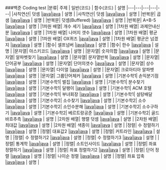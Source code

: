###백준 Coding test
|분류| 주제 | 일반(코드) | 함수(코드) | 설명
|---|---|---|---|---|
|사칙연산| 덧셈 |[java](https://www.acmicpc.net/source/48314503)|[java](https://www.acmicpc.net/source/51273505) | 설명 |
|사칙연산| 덧셈 |[java](https://www.acmicpc.net/source/51272621)|[java](https://www.acmicpc.net/source/51273279) | 설명 |
|반복문| 곱샘 |[java](https://www.acmicpc.net/source/51274939)|[java](https://www.acmicpc.net/source/51275122) | 설명 |
|반복문| 덧셈(Buffered) |[java](https://www.acmicpc.net/source/51321330)|[java](https://www.acmicpc.net/source/51378962) | 설명 |
|반복문| A+B-5 |[java](https://www.acmicpc.net/source/51404603)|[java](https://www.acmicpc.net/source/52500121) | 설명 |
|1차원 배열| 개수 세기 |[java](https://www.acmicpc.net/source/51493582)|[java](https://www.acmicpc.net/source/52500348) | 설명 |
|1차원 배열| 과제안내신분 |[java](https://www.acmicpc.net/source/51505059)|[java](https://www.acmicpc.net/source/52500532) | 설명 |
|1차원 배열| 나머지 갯수 |[java](https://www.acmicpc.net/source/51509011)|[java](https://www.acmicpc.net/source/52500728) | 설명 |
|1차원 배열| 평균 |[java](https://www.acmicpc.net/source/51629699)|[java](https://www.acmicpc.net/source/52501241) | 설명 |
|1차원 배열| OX퀴즈 |[java](https://www.acmicpc.net/source/51646657)|[java](https://www.acmicpc.net/source/52501325) | 설명 |
|1차원 배열| 평균은 넘겠지 |[java](https://www.acmicpc.net/source/51652942)|[java](https://www.acmicpc.net/source/52501431) | 설명 |
|함수| 셀프넘버 |[java](https://www.acmicpc.net/source/51765711)|[java](https://www.acmicpc.net/source/52501551) | 설명 |
|함수| 한수 |[java](https://www.acmicpc.net/source/51780704)|[java](https://www.acmicpc.net/source/51780576) | 설명 |
|문자열| 아스키코드 |[java](https://www.acmicpc.net/source/51798621)|[java](https://www.acmicpc.net/source/51798670) | 설명 |
|문자열| 숫자의합 |[java](https://www.acmicpc.net/source/51852562)|[java](https://www.acmicpc.net/source/51852853) | 설명 |
|문자열| 알파벳찾기 |[java](https://www.acmicpc.net/source/51856094)|[java](https://www.acmicpc.net/source/51856385) | 설명 |
|문자열| 문자열반복 |[java](https://www.acmicpc.net/source/51892498)|[java](https://www.acmicpc.net/source/51892759) | 설명 |
|문자열| 단어공부 |[java](https://www.acmicpc.net/source/51903432)|[java](https://www.acmicpc.net/source/51903523) | 설명 |
|문자열| 단어의갯수 |[java](https://www.acmicpc.net/source/51906877)|[java](https://www.acmicpc.net/source/51906980) | 설명 |
|문자열| 상수 |[java](https://www.acmicpc.net/source/51908551)|[java](https://www.acmicpc.net/source/51908701) | 설명 |
|문자열| 다이얼 |[java](https://www.acmicpc.net/source/51970681)|[java](https://www.acmicpc.net/source/51970723) | 설명 |
|문자열| 크로아티아 알파벳 |[java](https://www.acmicpc.net/source/51997458)|[java](https://www.acmicpc.net/source/51997548) | 설명 |
|문자열| 그룹단어체커 |[java](https://www.acmicpc.net/source/52117800)|[java](https://www.acmicpc.net/source/52118221) | 설명 |
|기본수학1| 손익분기점 |[java](https://www.acmicpc.net/source/52145417)|[java](https://www.acmicpc.net/source/52145473) | 설명 |
|기본수학1| 벌집 |[java](https://www.acmicpc.net/source/52148764)|[java](https://www.acmicpc.net/source/52148833) | 설명 |
|기본수학1| 분수찾기 |[java](https://www.acmicpc.net/source/52178241)|[java](https://www.acmicpc.net/source/52178317) | 설명 |
|기본수학1| 달팽이 |[java](https://www.acmicpc.net/source/52188696)|[java](https://www.acmicpc.net/source/52188796) | 설명 |
|기본수학1| ACM 호텔 |[java](https://www.acmicpc.net/source/52190295)|[java](https://www.acmicpc.net/source/52190683) | 설명 |
|기본수학1| 부녀회장 |[java](https://www.acmicpc.net/source/52216456)|[java](https://www.acmicpc.net/source/52216707) | 설명 |
|기본수학1| 설탕배달 |[java](https://www.acmicpc.net/source/52241226)|[java](https://www.acmicpc.net/source/52241239) | 설명 |
|기본수학2| 소수찾기 |[java](https://www.acmicpc.net/source/52296472)|[java](https://www.acmicpc.net/source/52306174) | 설명 |
|기본수학2| 소수 |[java](https://www.acmicpc.net/source/52306486)|[java](https://www.acmicpc.net/source/52306773) | 설명 |
|기본수학2| 소인수분해 |[java](https://www.acmicpc.net/source/52309844)|[java](https://www.acmicpc.net/source/52310032) | 설명 |
|기본수학2| 소수구하기 |[java](https://www.acmicpc.net/source/52406661)|[java](https://www.acmicpc.net/source/52406873) | 설명 |
|기본수학2| 베르트랑공준 |[java](https://www.acmicpc.net/source/52407764)|[java](https://www.acmicpc.net/source/52407936) | 설명 |
|기본수학2| 골드바흐추측 |[java](https://www.acmicpc.net/source/52448086)|[java](https://www.acmicpc.net/source/52467775) | 설명 |
|2차원 배열| 행렬 덧셈 |[java](https://www.acmicpc.net/source/52523924)|[java](https://www.acmicpc.net/source/52524131) | 설명 |
|2차원 배열| 최대값 |[java](https://www.acmicpc.net/source/52524971)|[java](https://www.acmicpc.net/source/52525046) | 설명 |
|2차원 배열| 색종이 |[java](https://www.acmicpc.net/source/52533055)|[java](https://www.acmicpc.net/source/52541001) | 설명 |
|정렬| 수 정렬하기 |[java](https://www.acmicpc.net/source/52541415)|[java](https://www.acmicpc.net/source/52541514) | 설명 |
|정렬| 대표값2 |[java](https://www.acmicpc.net/source/52542023)|[java](https://www.acmicpc.net/source/52542123) | 설명 |
|정렬| 커트라인 |[java](https://www.acmicpc.net/source/52544783)|[java](https://www.acmicpc.net/source/52544909) | 설명 |
|정렬| 수 정렬하기2 |[java](https://www.acmicpc.net/source/52545100)|[java](https://www.acmicpc.net/source/52545212) | 설명 |
|정렬| 수 정렬하기3 |[java](https://www.acmicpc.net/source/52558871)|[java](https://www.acmicpc.net/source/52558965) | 설명 |
|정렬| 통계학 |[java](https://www.acmicpc.net/source/52665896)|[java](https://www.acmicpc.net/source/52666404) | 설명 |
|정렬| 소트인사이드 |[java](https://www.acmicpc.net/source/52684664)|[java](https://www.acmicpc.net/source/52684683) | 설명 |
|정렬| 좌표 정렬하기 |[java](https://www.acmicpc.net/source/52758052)|[java](https://www.acmicpc.net/source/52758337) | 설명 |
|정렬| 좌표 정렬하기2 |[java](https://www.acmicpc.net/source/52759903)|[java](https://www.acmicpc.net/source/52759981) | 설명 |
|정렬| 단어 정렬 |[java](https://www.acmicpc.net/source/52976927)|[java](https://www.acmicpc.net/source/52977125) | 설명 |
|정렬| 나이순 정렬 |[java](https://www.acmicpc.net/source/52779715)|[java](https://www.acmicpc.net/source/52779751) | 설명 |
|정렬| 좌표 압축 |[java](https://www.acmicpc.net/source/52835502)|[java](https://www.acmicpc.net/source/52835851) | 설명 |

<!--
|기본수학1| 큰수A+B |[java]()|[java]() | 설명 |
||  |[java]()|[java]() | 설명 |
||  |[java]()|[java]() | 설명 |
||  |[java]()|[java]() | 설명 |
||  |[java]()|[java]() | 설명 |
||  |[java]()|[java]() | 설명 |
||  |[java]()|[java]() | 설명 |
||  |[java]()|[java]() | 설명 |
||  |[java]()|[java]() | 설명 |
||  |[java]()|[java]() | 설명 |
||  |[java]()|[java]() | 설명 |
||  |[java]()|[java]() | 설명 |
||  |[java]()|[java]() | 설명 |
||  |[java]()|[java]() | 설명 |
||  |[java]()|[java]() | 설명 |
||  |[java]()|[java]() | 설명 |
||  |[java]()|[java]() | 설명 |
||  |[java]()|[java]() | 설명 |
!-->
